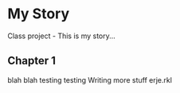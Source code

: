 # My Story
Class project - This is my story...

## Chapter 1 

blah blah testing testing
Writing more stuff erje.rkl
